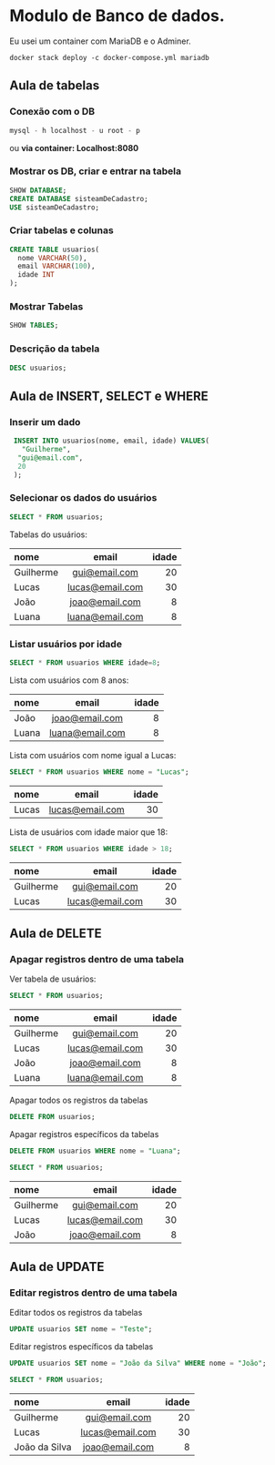 # Modulo de Banco de dados.

Eu usei um container com MariaDB e o Adminer.

```
docker stack deploy -c docker-compose.yml mariadb 
```

## Aula de tabelas

### Conexão com o DB

```sql
mysql - h localhost - u root - p 
```

ou **via container: Localhost:8080**

### Mostrar os DB, criar e entrar na tabela
```sql 
SHOW DATABASE;
CREATE DATABASE sisteamDeCadastro;
USE sisteamDeCadastro;
```
### Criar tabelas e colunas
```sql
CREATE TABLE usuarios(
  nome VARCHAR(50),
  email VARCHAR(100),
  idade INT
);
```

### Mostrar Tabelas
```sql
SHOW TABLES;
```
### Descrição da tabela 
```sql
DESC usuarios;
```

## Aula de INSERT, SELECT e WHERE

### Inserir um dado
```sql
 INSERT INTO usuarios(nome, email, idade) VALUES(
   "Guilherme",
  "gui@email.com",
  20
 );
```
### Selecionar os dados do usuários 
```sql
SELECT * FROM usuarios;
```
Tabelas do usuários:

| nome      |      email      | idade |
| :-------- | :-------------: | ----: |
| Guilherme |  gui@email.com  |    20 |
| Lucas     | lucas@email.com |    30 |
| João      | joao@email.com  |     8 |
| Luana     | luana@email.com |     8 |

### Listar usuários por idade

```sql
SELECT * FROM usuarios WHERE idade=8;
```

Lista com usuários com 8 anos:

| nome  |      email      | idade |
| :---- | :-------------: | ----: |
| João  | joao@email.com  |     8 |
| Luana | luana@email.com |     8 |

Lista com usuários com nome igual a Lucas:

```sql
SELECT * FROM usuarios WHERE nome = "Lucas";
```

| nome  |      email      | idade |
| :---- | :-------------: | ----: |
| Lucas | lucas@email.com |    30 |

Lista de usuários com idade maior que 18:

```sql
SELECT * FROM usuarios WHERE idade > 18;
```
| nome      |      email      | idade |
| :-------- | :-------------: | ----: |
| Guilherme |  gui@email.com  |    20 |
| Lucas     | lucas@email.com |    30 |

## Aula de DELETE

### Apagar registros dentro de uma tabela

Ver tabela de usuários:
```sql
SELECT * FROM usuarios;
```

| nome      |      email      | idade |
| :-------- | :-------------: | ----: |
| Guilherme |  gui@email.com  |    20 |
| Lucas     | lucas@email.com |    30 |
| João      | joao@email.com  |     8 |
| Luana     | luana@email.com |     8 |

Apagar todos os registros da tabelas

```sql
DELETE FROM usuarios;
```

Apagar registros específicos da tabelas

```sql
DELETE FROM usuarios WHERE nome = "Luana";

SELECT * FROM usuarios;
```

| nome      |      email      | idade |
| :-------- | :-------------: | ----: |
| Guilherme |  gui@email.com  |    20 |
| Lucas     | lucas@email.com |    30 |
| João      | joao@email.com  |     8 |

## Aula de UPDATE

### Editar registros dentro de uma tabela

Editar todos os registros da tabelas

```sql
UPDATE usuarios SET nome = "Teste";
```

Editar registros específicos da tabelas

```sql
UPDATE usuarios SET nome = "João da Silva" WHERE nome = "João";

SELECT * FROM usuarios;
```

| nome          |      email      | idade |
| :------------ | :-------------: | ----: |
| Guilherme     |  gui@email.com  |    20 |
| Lucas         | lucas@email.com |    30 |
| João da Silva | joao@email.com  |     8 |
